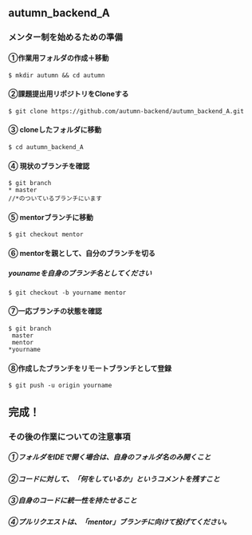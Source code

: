 ## autumn_backend_A

### メンター制を始めるための準備
#### ①作業用フォルダの作成＋移動
```
$ mkdir autumn && cd autumn
```
#### ②課題提出用リポジトリをCloneする
```
$ git clone https://github.com/autumn-backend/autumn_backend_A.git
```
#### ③ cloneしたフォルダに移動
```
$ cd autumn_backend_A
```
#### ④ 現状のブランチを確認
```
$ git branch
* master
//*のついているブランチにいます
```
#### ⑤ mentorブランチに移動
```
$ git checkout mentor
```
#### ⑥ mentorを親として、自分のブランチを切る
##### younameを自身のブランチ名としてください
```
$ git checkout -b yourname mentor
```
#### ⑦一応ブランチの状態を確認
```
$ git branch
 master
 mentor
*yourname
```
#### ⑧作成したブランチをリモートブランチとして登録
```
$ git push -u origin yourname
```
## 完成！

### その後の作業についての注意事項
##### ①フォルダをIDEで開く場合は、自身のフォルダ名のみ開くこと
##### ②コードに対して、「何をしているか」というコメントを残すこと
##### ③自身のコードに統一性を持たせること
##### ④プルリクエストは、「mentor」ブランチに向けて投げてください。
